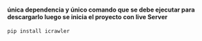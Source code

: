 #### única dependencia y único comando que se debe ejecutar para descargarlo luego se inicia el proyecto con live Server

`pip install icrawler`
